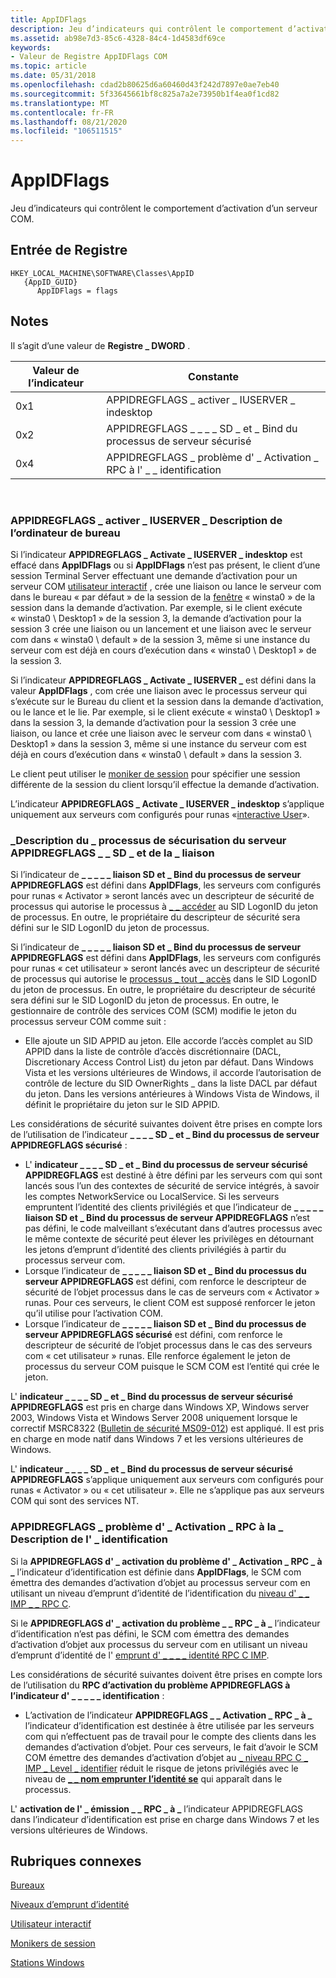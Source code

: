 ```yaml
---
title: AppIDFlags
description: Jeu d’indicateurs qui contrôlent le comportement d’activation d’un serveur COM.
ms.assetid: ab98e7d3-85c6-4328-84c4-1d4583df69ce
keywords:
- Valeur de Registre AppIDFlags COM
ms.topic: article
ms.date: 05/31/2018
ms.openlocfilehash: cdad2b80625d6a60460d43f242d7897e0ae7eb40
ms.sourcegitcommit: 5f33645661bf8c825a7a2e73950b1f4ea0f1cd82
ms.translationtype: MT
ms.contentlocale: fr-FR
ms.lasthandoff: 08/21/2020
ms.locfileid: "106511515"
---
```

# <a name="appidflags"></a>AppIDFlags

Jeu d’indicateurs qui contrôlent le comportement d’activation d’un serveur COM.

## <a name="registry-entry"></a>Entrée de Registre

```
HKEY_LOCAL_MACHINE\SOFTWARE\Classes\AppID
   {AppID_GUID}
      AppIDFlags = flags
```

## <a name="remarks"></a>Notes

Il s’agit d’une valeur de **Registre \_ DWORD** .



| Valeur de l’indicateur | Constante                                              |
|------------|-------------------------------------------------------|
| 0x1        | APPIDREGFLAGS \_ activer \_ IUSERVER \_ indesktop          |
| 0x2        | APPIDREGFLAGS \_ \_ \_ \_ SD \_ et \_ Bind du processus de serveur sécurisé |
| 0x4        | APPIDREGFLAGS \_ problème d' \_ Activation \_ RPC à l' \_ \_ identification   |



 

### <a name="appidregflags_activate_iuserver_indesktop-description"></a>APPIDREGFLAGS \_ activer \_ IUSERVER \_ Description de l’ordinateur de bureau

Si l’indicateur **APPIDREGFLAGS \_ Activate \_ IUSERVER \_ indesktop** est effacé dans **AppIDFlags** ou si **AppIDFlags** n’est pas présent, le client d’une session Terminal Server effectuant une demande d’activation pour un serveur COM [utilisateur interactif](interactive-user.md) , crée une liaison ou lance le serveur com dans le bureau « par défaut » de la session de la [fenêtre](/windows/desktop/winstation/window-stations) « winsta0 » de la session dans la demande d’activation. Par exemple, si le client exécute « winsta0 \\ Desktop1 » de la session 3, la demande d’activation pour la session 3 crée une liaison ou un lancement et une liaison avec le serveur com dans « winsta0 \\ default » de la session 3, même si une instance du serveur com est déjà en cours d’exécution dans « winsta0 \\ Desktop1 » de la session 3.

Si l’indicateur **APPIDREGFLAGS \_ Activate \_ IUSERVER \_** est défini dans la valeur **AppIDFlags** , com crée une liaison avec le processus serveur qui s’exécute sur le Bureau du client et la session dans la demande d’activation, ou le lance et le lie. Par exemple, si le client exécute « winsta0 \\ Desktop1 » dans la session 3, la demande d’activation pour la session 3 crée une liaison, ou lance et crée une liaison avec le serveur com dans « winsta0 \\ Desktop1 » dans la session 3, même si une instance du serveur com est déjà en cours d’exécution dans « winsta0 \\ default » dans la session 3.

Le client peut utiliser le [moniker de session](/windows/desktop/TermServ/session-monikers) pour spécifier une session différente de la session du client lorsqu’il effectue la demande d’activation.

L’indicateur **APPIDREGFLAGS \_ Activate \_ IUSERVER \_ indesktop** s’applique uniquement aux serveurs com configurés pour runas «[interactive User](interactive-user.md)».

### <a name="appidregflags_secure_server_process_sd_and_bind-description"></a>\_Description du \_ processus de sécurisation du serveur APPIDREGFLAGS \_ \_ SD \_ et de la \_ liaison

Si l’indicateur de **\_ \_ \_ \_ \_ liaison SD et \_ Bind du processus de serveur APPIDREGFLAGS** est défini dans **AppIDFlags**, les serveurs com configurés pour runas « Activator » seront lancés avec un descripteur de sécurité de processus qui autorise le processus à [ \_ \_ accéder](/windows/desktop/ProcThread/process-security-and-access-rights) au SID LogonID du jeton de processus. En outre, le propriétaire du descripteur de sécurité sera défini sur le SID LogonID du jeton de processus.

Si l’indicateur de **\_ \_ \_ \_ \_ liaison SD et \_ Bind du processus de serveur APPIDREGFLAGS** est défini dans **AppIDFlags**, les serveurs com configurés pour runas « cet utilisateur » seront lancés avec un descripteur de sécurité de processus qui autorise le [processus \_ tout \_ accès](/windows/desktop/ProcThread/process-security-and-access-rights) dans le SID LogonID du jeton de processus. En outre, le propriétaire du descripteur de sécurité sera défini sur le SID LogonID du jeton de processus. En outre, le gestionnaire de contrôle des services COM (SCM) modifie le jeton du processus serveur COM comme suit :

-   Elle ajoute un SID APPID au jeton. Elle accorde l’accès complet au SID APPID dans la liste de contrôle d’accès discrétionnaire (DACL, Discretionary Access Control List) du jeton par défaut. Dans Windows Vista et les versions ultérieures de Windows, il accorde l’autorisation de contrôle de lecture du SID OwnerRights \_ dans la liste DACL par défaut du jeton. Dans les versions antérieures à Windows Vista de Windows, il définit le propriétaire du jeton sur le SID APPID.

Les considérations de sécurité suivantes doivent être prises en compte lors de l’utilisation de l’indicateur **\_ \_ \_ \_ SD \_ et \_ Bind du processus de serveur APPIDREGFLAGS sécurisé** :

-   L' **indicateur \_ \_ \_ \_ SD \_ et \_ Bind du processus de serveur sécurisé APPIDREGFLAGS** est destiné à être défini par les serveurs com qui sont lancés sous l’un des contextes de sécurité de service intégrés, à savoir les comptes NetworkService ou LocalService. Si les serveurs empruntent l’identité des clients privilégiés et que l’indicateur de **\_ \_ \_ \_ \_ liaison SD et \_ Bind du processus de serveur APPIDREGFLAGS** n’est pas défini, le code malveillant s’exécutant dans d’autres processus avec le même contexte de sécurité peut élever les privilèges en détournant les jetons d’emprunt d’identité des clients privilégiés à partir du processus serveur com.
-   Lorsque l’indicateur de **\_ \_ \_ \_ \_ liaison SD et \_ Bind du processus du serveur APPIDREGFLAGS** est défini, com renforce le descripteur de sécurité de l’objet processus dans le cas de serveurs com « Activator » runas. Pour ces serveurs, le client COM est supposé renforcer le jeton qu’il utilise pour l’activation COM.
-   Lorsque l’indicateur de **\_ \_ \_ \_ \_ liaison SD et \_ Bind du processus de serveur APPIDREGFLAGS sécurisé** est défini, com renforce le descripteur de sécurité de l’objet processus dans le cas des serveurs com « cet utilisateur » runas. Elle renforce également le jeton de processus du serveur COM puisque le SCM COM est l’entité qui crée le jeton.

L' **indicateur \_ \_ \_ \_ SD \_ et \_ Bind du processus de serveur sécurisé APPIDREGFLAGS** est pris en charge dans Windows XP, Windows server 2003, Windows Vista et Windows Server 2008 uniquement lorsque le correctif MSRC8322 ([Bulletin de sécurité MS09-012](https://support.microsoft.com/kb/959454)) est appliqué. Il est pris en charge en mode natif dans Windows 7 et les versions ultérieures de Windows.

L' **indicateur \_ \_ \_ \_ SD \_ et \_ Bind du processus de serveur sécurisé APPIDREGFLAGS** s’applique uniquement aux serveurs com configurés pour runas « Activator » ou « cet utilisateur ». Elle ne s’applique pas aux serveurs COM qui sont des services NT.

### <a name="appidregflags_issue_activation_rpc_at_identify-description"></a>APPIDREGFLAGS \_ problème d' \_ Activation \_ RPC à la \_ Description de l' \_ identification

Si la **APPIDREGFLAGS d' \_ activation du problème d' \_ Activation \_ RPC \_ à \_** l’indicateur d’identification est définie dans **AppIDFlags**, le SCM com émettra des demandes d’activation d’objet au processus serveur com en utilisant un niveau d’emprunt d’identité de l’identification du [niveau d' \_ \_ IMP \_ \_ RPC C](impersonation-levels.md).

Si le **APPIDREGFLAGS d' \_ activation du problème \_ \_ RPC \_ à \_** l’indicateur d’identification n’est pas défini, le SCM com émettra des demandes d’activation d’objet aux processus du serveur com en utilisant un niveau d’emprunt d’identité de l' [emprunt d' \_ \_ \_ \_ identité RPC C IMP](impersonation-levels.md).

Les considérations de sécurité suivantes doivent être prises en compte lors de l’utilisation du **RPC d’activation du problème APPIDREGFLAGS à l’indicateur d' \_ \_ \_ \_ \_ identification** :

-   L’activation de l’indicateur **APPIDREGFLAGS \_ \_ Activation \_ RPC \_ à \_** l’indicateur d’identification est destinée à être utilisée par les serveurs com qui n’effectuent pas de travail pour le compte des clients dans les demandes d’activation d’objet. Pour ces serveurs, le fait d’avoir le SCM COM émettre des demandes d’activation d’objet au [ \_ niveau RPC C \_ IMP \_ Level \_ identifier](impersonation-levels.md) réduit le risque de jetons privilégiés avec le niveau de [**\_ \_ nom emprunter l’identité se**](/windows/desktop/SecAuthZ/privilege-constants) qui apparaît dans le processus.

L' **activation de l' \_ émission \_ \_ RPC \_ à \_** l’indicateur APPIDREGFLAGS dans l’indicateur d’identification est prise en charge dans Windows 7 et les versions ultérieures de Windows.

## <a name="related-topics"></a>Rubriques connexes

<dl> <dt>

[Bureaux](/windows/desktop/winstation/desktops)
</dt> <dt>

[Niveaux d’emprunt d’identité](impersonation-levels.md)
</dt> <dt>

[Utilisateur interactif](interactive-user.md)
</dt> <dt>

[Monikers de session](/windows/desktop/TermServ/session-monikers)
</dt> <dt>

[Stations Windows](/windows/desktop/winstation/window-stations)
</dt> </dl>

 

 